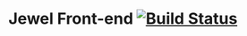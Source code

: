 # Jewel Front-end [![Build Status](https://travis-ci.com/ooow/jewel-f.svg?token=9FACddwEUzmJsZDJqVky&branch=master)](https://travis-ci.com/ooow/jewel-f)
